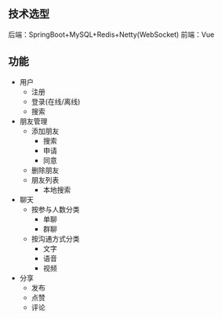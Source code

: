 ## 技术选型
后端：SpringBoot+MySQL+Redis+Netty(WebSocket)
前端：Vue

## 功能
- 用户
  - 注册
  - 登录(在线/离线)
  - 搜索
- 朋友管理
  - 添加朋友
    - 搜索
    - 申请
    - 同意
  - 删除朋友
  - 朋友列表
    - 本地搜索
- 聊天
  - 按参与人数分类
    - 单聊
    - 群聊
  - 按沟通方式分类
    - 文字
    - 语音
    - 视频
- 分享
  - 发布
  - 点赞
  - 评论